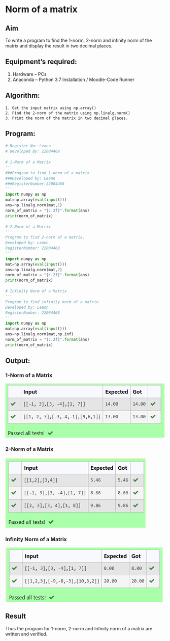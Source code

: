 # Norm of a matrix
## Aim
To write a program to find the 1-norm, 2-norm and infinity norm of the matrix and display the result in two decimal places.
## Equipment’s required:
1.	Hardware – PCs
2.	Anaconda – Python 3.7 Installation / Moodle-Code Runner
## Algorithm:
	1. Get the input matrix using np.array()   
    2. Find the 2-norm of the matrix using np.linalg.norm()
	3. Print the norm of the matrix in two decimal places.
## Program:
```Python
# Register No: Leann
# Developed By: 22004468 

# 1-Norm of a Matrix
'''
###Program to find 1-norm of a matrix.
###Developed by: Leann
###RegisterNumber:22004468
'''
import numpy as np
mat=np.array(eval(input()))
ans=np.linalg.norm(mat,1)
norm_of_matrix = "{:.2f}".format(ans)
print(norm_of_matrix)

# 2-Norm of a Matrix
'''
Program to find 2-norm of a matrix.
Developed by: Leann
RegisterNumber: 22004468
'''
import numpy as np
mat=np.array(eval(input()))
ans=np.linalg.norm(mat,2)
norm_of_matrix = "{:.2f}".format(ans)
print(norm_of_matrix)

# Infinity Norm of a Matrix
'''
Program to find infinity norm of a matrix.
Developed by: Leann
RegisterNumber: 22004468
'''
import numpy as np
mat=np.array(eval(input()))
ans=np.linalg.norm(mat,np.inf)
norm_of_matrix = "{:.2f}".format(ans)
print(norm_of_matrix)

```
## Output:
### 1-Norm of a Matrix
![output](1.png)


### 2-Norm of a Matrix
![output](2.png)
>

### Infinity Norm of a Matrix
![output](3.png)


## Result
Thus the program for 1-norm, 2-norm and Infinity norm of a matrix are written and verified.
